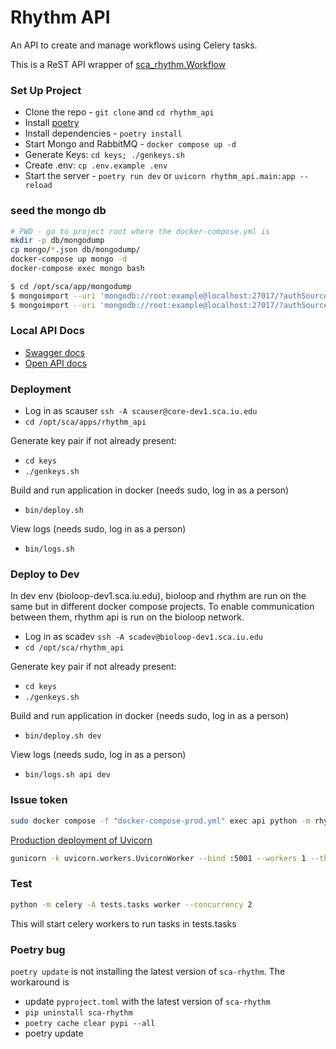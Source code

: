 # Rhythm API
An API to create and manage workflows using Celery tasks.

This is a ReST API wrapper of [sca_rhythm.Workflow](https://pypi.org/project/sca-rhythm/)

### Set Up Project
- Clone the repo - `git clone` and `cd rhythm_api`
- Install [poetry](https://python-poetry.org/docs/)
- Install dependencies - `poetry install`
- Start Mongo and RabbitMQ - `docker compose up -d`
- Generate Keys: `cd keys; ./genkeys.sh`
- Create .env: `cp .env.example .env`
- Start the server - `poetry run dev` or `uvicorn rhythm_api.main:app --reload`


### seed the mongo db
```bash
# PWD - go to project root where the docker-compose.yml is
mkdir -p db/mongodump
cp mongo/*.json db/mongodump/
docker-compose up mongo -d
docker-compose exec mongo bash

$ cd /opt/sca/app/mongodump
$ mongoimport --uri 'mongodb://root:example@localhost:27017/?authSource=admin' --jsonArray --db celery --collection celery_taskmeta --file celery_taskmeta.json
$ mongoimport --uri 'mongodb://root:example@localhost:27017/?authSource=admin' --jsonArray --db celery --collection workflow_meta --file workflow_meta.json
```

### Local API Docs
- [Swagger docs](http://127.0.0.1:5000/docs#/)
- [Open API docs](http://127.0.0.1:5000/redoc)

### Deployment
- Log in as scauser `ssh -A scauser@core-dev1.sca.iu.edu`
- `cd /opt/sca/apps/rhythm_api`

Generate key pair if not already present:
- `cd keys`
- `./genkeys.sh`

Build and run application in docker (needs sudo, log in as a person)
- `bin/deploy.sh`

View logs (needs sudo, log in as a person)
- `bin/logs.sh`

### Deploy to Dev

In dev env (bioloop-dev1.sca.iu.edu), bioloop and rhythm are run on the same but in different docker compose
projects. To enable communication between them, rhythm api is run on the bioloop network.

- Log in as scadev `ssh -A scadev@bioloop-dev1.sca.iu.edu`
- `cd /opt/sca/rhythm_api`

Generate key pair if not already present:
- `cd keys`
- `./genkeys.sh`

Build and run application in docker (needs sudo, log in as a person)
- `bin/deploy.sh dev`

View logs (needs sudo, log in as a person)
- `bin/logs.sh api dev`

### Issue token
```bash
sudo docker compose -f "docker-compose-prod.yml" exec api python -m rhythm_api.scripts.issue_token --sub <app-id>
```


[Production deployment of Uvicorn](https://www.uvicorn.org/deployment/#gunicorn)
```bash
gunicorn -k uvicorn.workers.UvicornWorker --bind :5001 --workers 1 --threads 1 --timeout 0 rhythm_api.main:app
```

### Test
```bash
python -m celery -A tests.tasks worker --concurrency 2
```

This will start celery workers to run tasks in tests.tasks


### Poetry bug

`poetry update` is not installing the latest version of `sca-rhythm`. The workaround is
- update `pyproject.toml` with the latest version of `sca-rhythm`
- `pip uninstall sca-rhythm`
- `poetry cache clear pypi --all`
- poetry update